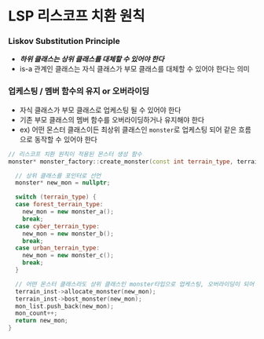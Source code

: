 # LSP 리스코프 치환 원칙

### Liskov Substitution Principle
- ***하위 클래스는 상위 클래스를 대체할 수 있어야 한다***
- is-a 관계인 클래스는 자식 클래스가 부모 클래스를 대체할 수 있어야 한다는 의미

### 업케스팅 / 멤버 함수의 유지 or 오버라이딩
- 자식 클래스가 부모 클래스로 업케스팅 될 수 있어야 한다
- 기존 부모 클래스의 멤버 함수를 오버라이딩하거나 유지해야 한다
- ex) 어떤 몬스터 클래스이든 최상위 클래스인 `monster`로 업케스팅 되어 같은 흐름으로 동작할 수 있어야 한다 

```cpp
// 리스코프 치환 원칙이 적용된 몬스터 생성 함수
monster* monster_factory::create_monster(const int terrain_type, terrain* terrain_inst) {

  // 상위 클래스를 포인터로 선언
  monster* new_mon = nullptr;

  switch (terrain_type) {
  case forest_terrain_type:
    new_mon = new monster_a();
    break;
  case cyber_terrain_type:
    new_mon = new monster_b();
    break;
  case urban_terrain_type:
    new_mon = new monster_c();
    break;
  }

  // 어떤 몬스터 클래스라도 상위 클래스인 monster타입으로 업케스팅, 오버라이딩이 되어 같은 흐름으로 동작이 가능
  terrain_inst->allocate_monster(new_mon);
  terrain_inst->bost_monster(new_mon);
  mon_list.push_back(new_mon);
  mon_count++;
  return new_mon;
}
```